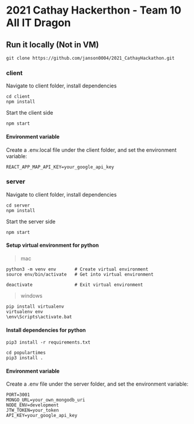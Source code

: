 # 2021 Cathay Hackerthon - Team 10 All IT Dragon

## Run it locally (Not in VM)

```
git clone https://github.com/janson0004/2021_CathayHackathon.git
```

### client

Navigate to client folder, install dependencies

```
cd client
npm install
```

Start the client side

```
npm start
```

#### Environment variable

Create a .env.local file under the client folder, and set the environment variable:

```
REACT_APP_MAP_API_KEY=your_google_api_key
```

### server

Navigate to client folder, install dependencies

```
cd server
npm install
```

Start the server side

```
npm start
```

#### Setup virtual environment for python

> mac

```
python3 -m venv env       # Create virtual environment
source env/bin/activate   # Get into virtual environment
```

```
deactivate                # Exit virtual environment
```

> windows

```
pip install virtualenv
virtualenv env
\env\Scripts\activate.bat
```

#### Install dependencies for python

```
pip3 install -r requirements.txt
```

```
cd populartimes
pip3 install .
```

#### Environment variable

Create a .env file under the server folder, and set the environment variable:

```
PORT=3001
MONGO_URL=your_own_mongodb_uri
NODE_ENV=development
JTW_TOKEN=your_token
API_KEY=your_google_api_key
```
